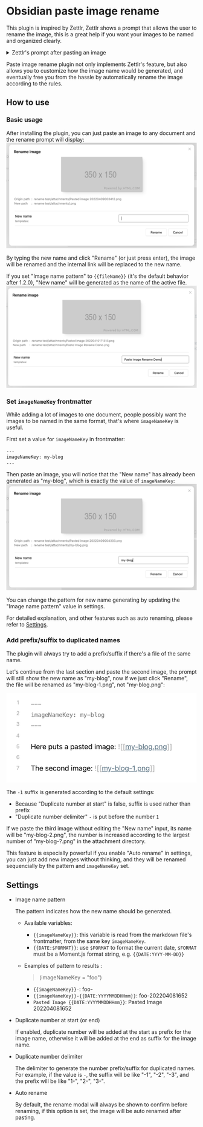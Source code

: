 # Obsidian paste image rename

This plugin is inspired by Zettlr, Zettlr shows a prompt that allows the user to rename the image, this is a great help if you want your images to be named and organized clearly.

<details>
  <summary>Zettlr's prompt after pasting an image</summary>

  ![image](https://user-images.githubusercontent.com/405972/162478462-b5ff4fc9-ade2-4ace-adcb-c6436479a7d9.png)
</details>

Paste image rename plugin not only implements Zettlr's feature, but also allows you to customize how the image name would be generated, and eventually free you from the hassle by automatically rename the image according to the rules.

## How to use

### Basic usage

After installing the plugin, you can just paste an image to any document and the rename prompt will display:
![](images/modal.png)

By typing the new name and click "Rename" (or just press enter), the image will be renamed and the internal link will be replaced to the new name.

If you set "Image name pattern" to `{{fileName}}` (it's the default behavior after 1.2.0),
"New name" will be generated as the name of the active file.
![](images/modal-fileName.png)

### Set `imageNameKey` frontmatter

While adding a lot of images to one document, people possibly want the images to be named in the same format, that's where `imageNameKey` is useful.

First set a value for `imageNameKey` in frontmatter:

```
---
imageNameKey: my-blog
---
```

Then paste an image, you will notice that the "New name" has already been generated as "my-blog", which is exactly the value of `imageNameKey`:
![](images/modal-with-imageNameKey.png)

You can change the pattern for new name generating by updating the "Image name pattern" value in settings.

For detailed explanation, and other features such as auto renaming, please refer to [Settings](#settings).


### Add prefix/suffix to duplicated names

The plugin will always try to add a prefix/suffix if there's a file of the same name.

Let's continue from the last section and paste the second image, the prompt will still show the new name as "my-blog", now if we just click "Rename", the file will be renamed as "my-blog-1.png", not "my-blog.png":

![](images/document.png)

The `-1` suffix is generated according to the default settings:
- Because "Duplicate number at start" is false, suffix is used rather than prefix
- "Duplicate number delimiter" `-` is put before the number `1`

If we paste the third image without editing the "New name" input, its name will be "my-blog-2.png", the number is increased according to the largest number of "my-blog-?.png" in the attachment directory.

This feature is especially powerful if you enable "Auto rename" in settings, you can just add new images without thinking, and they will be renamed sequencially by the pattern and `imageNameKey` set.

## Settings

- Image name pattern

  The pattern indicates how the new name should be generated.

  - Available variables:
    - `{{imageNameKey}}`: this variable is read from the markdown file's frontmatter, from the same key `imageNameKey`.
    - `{{DATE:$FORMAT}}`: use `$FORMAT` to format the current date, `$FORMAT` must be a Moment.js format string, e.g. `{{DATE:YYYY-MM-DD}}`

  - Examples of pattern to results :
    > (imageNameKey = "foo")
    - `{{imageNameKey}}-`: foo-
    - `{{imageNameKey}}-{{DATE:YYYYMMDDHHmm}}`: foo-202204081652
    - `Pasted Image {{DATE:YYYYMMDDHHmm}}`: Pasted Image 202204081652
- Duplicate number at start (or end)

  If enabled, duplicate number will be added at the start as prefix for the image name, otherwise it will be added at the end as suffix for the image name.
- Duplicate number delimiter

  The delimiter to generate the number prefix/suffix for duplicated names. For example, if the value is `-`, the suffix will be like "-1", "-2", "-3", and the prefix will be like "1-", "2-", "3-".
- Auto rename

  By default, the rename modal will always be shown to confirm before renaming, if this option is set, the image will be auto renamed after pasting.
